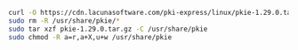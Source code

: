﻿```sh
curl -O https://cdn.lacunasoftware.com/pki-express/linux/pkie-1.29.0.tar.gz
sudo rm -R /usr/share/pkie/*
sudo tar xzf pkie-1.29.0.tar.gz -C /usr/share/pkie
sudo chmod -R a=r,a+X,u+w /usr/share/pkie
```
